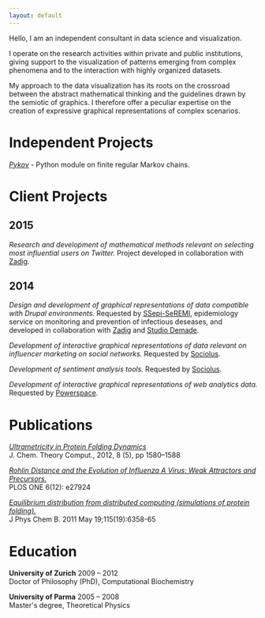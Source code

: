 ```yaml
---
layout: default
---
```


Hello, I am an independent consultant in data science and visualization.

I operate on the research activities within private and public
institutions, giving support to the visualization of patterns emerging
from complex phenomena and to the interaction with highly organized
datasets.

My approach to the data visualization has its roots on the crossroad
between the abstract mathematical thinking and the guidelines drawn by
the semiotic of graphics. I therefore offer a peculiar expertise on the
creation of expressive graphical representations of complex scenarios.

# Independent Projects

[*Pykov*](https://github.com/riccardoscalco/Pykov) - Python
module on finite regular Markov chains.


# Client Projects

## 2015

*Research and development of mathematical methods relevant on selecting
most influential users on Twitter.* Project developed in
collaboration with [Zadig](http://en.zadig.it/).

## 2014

*Design and development of graphical representations of data compatible
with Drupal environments.*
Requested by [SSepi-SeREMI](http://seremi.it/),
epidemiology service on monitoring and prevention of infectious deseases,
and developed in collaboration with [Zadig](http://en.zadig.it/)
and [Studio Demade](http://www.demade.net/).

*Development of interactive graphical representations of data
relevant on influencer marketing on social networks.*
Requested by [Sociolus](http://www.sociolus.com/).

*Development of sentiment analysis tools.*
Requested by [Sociolus](http://www.sociolus.com/).

*Development of interactive graphical representations of
web analytics data.*
Requested by [Powerspace](http://www.powerspace.com/).


# Publications

[*Ultrametricity in Protein Folding Dynamics*](http://www.biochem-caflisch.uzh.ch/static/pdf/riccardos12jctc.pdf)  
J. Chem. Theory Comput., 2012, 8 (5), pp 1580–1588

*[Rohlin Distance and the Evolution of Influenza A Virus: Weak Attractors and Precursors.](http://www.plosone.org/article/info:doi/10.1371/journal.pone.0027924)*  
PLOS ONE 6(12): e27924

*[Equilibrium distribution from distributed computing (simulations of protein folding).](http://www.biochem-caflisch.uzh.ch/static/pdf/riccardos11.pdf)*  
J Phys Chem B. 2011 May 19;115(19):6358-65


# Education

**University of Zurich** 2009 – 2012  
Doctor of Philosophy (PhD), Computational Biochemistry

**University of Parma** 2005 – 2008  
Master's degree, Theoretical Physics